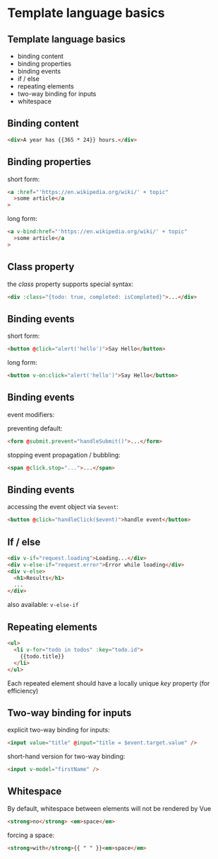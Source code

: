 # Template language basics

## Template language basics

- binding content
- binding properties
- binding events
- if / else
- repeating elements
- two-way binding for inputs
- whitespace

## Binding content

```html
<div>A year has {{365 * 24}} hours.</div>
```

## Binding properties

short form:

```html
<a :href="'https://en.wikipedia.org/wiki/' + topic"
  >some article</a
>
```

long form:

```html
<a v-bind:href="'https://en.wikipedia.org/wiki/' + topic"
  >some article</a
>
```

## Class property

the _class_ property supports special syntax:

```html
<div :class="{todo: true, completed: isCompleted}">...</div>
```

## Binding events

short form:

```html
<button @click="alert('hello')">Say Hello</button>
```

long form:

```html
<button v-on:click="alert('hello')">Say Hello</button>
```

## Binding events

event modifiers:

preventing default:

```html
<form @submit.prevent="handleSubmit()">...</form>
```

stopping event propagation / bubbling:

```html
<span @click.stop="...">...</span>
```

## Binding events

accessing the event object via `$event`:

```html
<button @click="handleClick($event)">handle event</button>
```

## If / else

```html
<div v-if="request.loading">Loading...</div>
<div v-else-if="request.error">Error while loading</div>
<div v-else>
  <h1>Results</h1>
  ...
</div>
```

also available: `v-else-if`

## Repeating elements

```html
<ul>
  <li v-for="todo in todos" :key="todo.id">
    {{todo.title}}
  </li>
</ul>
```

Each repeated element should have a locally unique _key_ property (for efficiency)

## Two-way binding for inputs

explicit two-way binding for inputs:

```html
<input value="title" @input="title = $event.target.value" />
```

short-hand version for two-way binding:

```html
<input v-model="firstName" />
```

## Whitespace

By default, whitespace between elements will not be rendered by Vue

```html
<strong>no</strong> <em>space</em>
```

forcing a space:

```html
<strong>with</strong>{{ " " }}<em>space</em>
```
